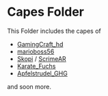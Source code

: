 # Capes Folder
This Folder includes the capes of
- [GamingCraft_hd](./GamingCraft_hd.png)
- [marioboss56](./marioboss56.png)
- [Skopi](./Skopi.png) / [ScrimeAR](./ScrimeAR.png)
- [Karate_Fuchs](./_Karate_Fuchs_.png)
- [Apfelstrudel_GHG](./Apfelstrudel_GHG.png)

and soon more.
